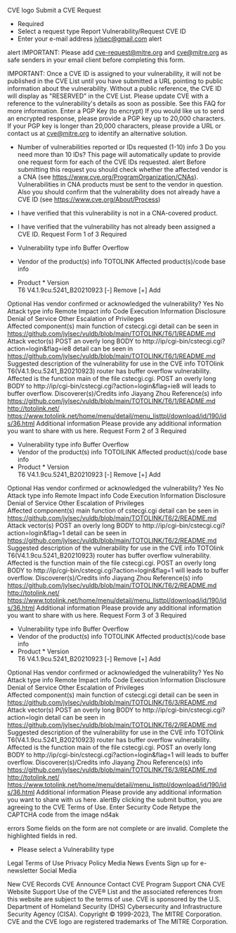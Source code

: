 CVE logo
Submit a CVE Request
* Required
* Select a request type
Report Vulnerability/Request CVE ID
* Enter your e-mail address
jylsec@gmail.com
alert

alert
IMPORTANT: Please add cve-request@mitre.org and cve@mitre.org as safe senders in your email client before completing this form.

IMPORTANT: Once a CVE ID is assigned to your vulnerability, it will not be published in the CVE List until you have submitted a URL pointing to public information about the vulnerability. Without a public reference, the CVE ID will display as "RESERVED" in the CVE List. Please update CVE with a reference to the vulnerability's details as soon as possible. See this FAQ for more information.
Enter a PGP Key (to encrypt)
If you would like us to send an encrypted response, please provide a PGP key up to 20,000 characters. If your PGP key is longer than 20,000 characters, please provide a URL or contact us at cve@mitre.org to identify an alternative solution.
* Number of vulnerabilities reported or IDs requested (1-10) info 
3
 Do you need more than 10 IDs?
This page will automatically update to provide one request form for each of the CVE IDs requested.
alert
Before submitting this request you should check whether the affected vendor is a CNA (see https://www.cve.org/ProgramOrganization/CNAs). Vulnerabilities in CNA products must be sent to the vendor in question. Also you should confirm that the vulnerability does not already have a CVE ID (see https://www.cve.org/About/Process)

* I have verified that this vulnerability is not in a CNA-covered product. 
* I have verified that the vulnerability has not already been assigned a CVE ID. 
Request Form 1 of 3
Required
* Vulnerability type info 
Buffer Overflow
* Vendor of the product(s) info
TOTOLINK
Affected product(s)/code base info
* Product	* Version	
T6
V4.1.9cu.5241_B20210923
[-] Remove [+] Add

Optional
Has vendor confirmed or acknowledged the vulnerability? Yes No
Attack type info 
Remote
Impact info
Code Execution	Information Disclosure
Denial of Service	Other
Escalation of Privileges	
Affected component(s)
main function of cstecgi.cgi
detail can be seen in https://github.com/jylsec/vuldb/blob/main/TOTOLINK/T6/1/README.md
Attack vector(s)
POST an overly long BODY to http://ip/cgi-bin/cstecgi.cgi?action=login&flag=ie8
detail can be seen in https://github.com/jylsec/vuldb/blob/main/TOTOLINK/T6/1/README.md
Suggested description of the vulnerability for use in the CVE info
TOTOlink T6(V4.1.9cu.5241_B20210923) router has buffer overflow vulnerability.  Affected is the function main of the file cstecgi.cgi. POST an overly long BODY to http://ip/cgi-bin/cstecgi.cgi?action=login&flag=ie8 will leads to buffer overflow.
Discoverer(s)/Credits info
Jiayang Zhou
Reference(s) info
https://github.com/jylsec/vuldb/blob/main/TOTOLINK/T6/1/README.md
http://totolink.net/
https://www.totolink.net/home/menu/detail/menu_listtpl/download/id/190/ids/36.html
Additional information
Please provide any additional information you want to share with us here.
Request Form 2 of 3
Required
* Vulnerability type info 
Buffer Overflow
* Vendor of the product(s) info
TOTOlLINK
Affected product(s)/code base info
* Product	* Version	
T6
V4.1.9cu.5241_B20210923
[-] Remove [+] Add

Optional
Has vendor confirmed or acknowledged the vulnerability? Yes No
Attack type info 
Remote
Impact info
Code Execution	Information Disclosure
Denial of Service	Other
Escalation of Privileges	
Affected component(s)
main function of cstecgi.cgi
detail can be seen in https://github.com/jylsec/vuldb/blob/main/TOTOLINK/T6/2/README.md
Attack vector(s)
POST an overly long BODY to http://ip/cgi-bin/cstecgi.cgi?action=login&flag=1
detail can be seen in https://github.com/jylsec/vuldb/blob/main/TOTOLINK/T6/2/README.md
Suggested description of the vulnerability for use in the CVE info
TOTOlink T6(V4.1.9cu.5241_B20210923) router has buffer overflow vulnerability.  Affected is the function main of the file cstecgi.cgi. POST an overly long BODY to http://ip/cgi-bin/cstecgi.cgi?action=login&flag=1 will leads to buffer overflow.
Discoverer(s)/Credits info
Jiayang Zhou
Reference(s) info
https://github.com/jylsec/vuldb/blob/main/TOTOLINK/T6/2/README.md
http://totolink.net/
https://www.totolink.net/home/menu/detail/menu_listtpl/download/id/190/ids/36.html
Additional information
Please provide any additional information you want to share with us here.
Request Form 3 of 3
Required
* Vulnerability type info 
Buffer Overflow
* Vendor of the product(s) info
TOTOLINK
Affected product(s)/code base info
* Product	* Version	
T6
V4.1.9cu.5241_B20210923
[-] Remove [+] Add

Optional
Has vendor confirmed or acknowledged the vulnerability? Yes No
Attack type info 
Remote
Impact info
Code Execution	Information Disclosure
Denial of Service	Other
Escalation of Privileges	
Affected component(s)
main function of cstecgi.cgi
detail can be seen in https://github.com/jylsec/vuldb/blob/main/TOTOLINK/T6/3/README.md
Attack vector(s)
POST an overly long BODY to http://ip/cgi-bin/cstecgi.cgi?action=login
detail can be seen in https://github.com/jylsec/vuldb/blob/main/TOTOLINK/T6/2/README.md
Suggested description of the vulnerability for use in the CVE info
TOTOlink T6(V4.1.9cu.5241_B20210923) router has buffer overflow vulnerability.  Affected is the function main of the file cstecgi.cgi. POST an overly long BODY to http://ip/cgi-bin/cstecgi.cgi?action=login&flag=1 will leads to buffer overflow.
Discoverer(s)/Credits info
Jiayang Zhou
Reference(s) info
https://github.com/jylsec/vuldb/blob/main/TOTOLINK/T6/3/README.md
http://totolink.net/
https://www.totolink.net/home/menu/detail/menu_listtpl/download/id/190/ids/36.html
Additional information
Please provide any additional information you want to share with us here.
alertBy clicking the submit button, you are agreeing to the CVE Terms of Use.
Enter Security Code
Retype the CAPTCHA code from the image 
nd4ak

errors Some fields on the form are not complete or are invalid. Complete the highlighted fields in red.

- Please select a Vulnerability type
 
Legal
Terms of Use
Privacy Policy
Media
News
Events
Sign up for e-newsletter
Social Media
  
New CVE Records
 CVE Announce
Contact
CVE Program Support
CNA
CVE Website Support
Use of the CVE® List and the associated references from this website are subject to the terms of use. CVE is sponsored by the U.S. Department of Homeland Security (DHS) Cybersecurity and Infrastructure Security Agency (CISA). Copyright © 1999-2023, The MITRE Corporation. CVE and the CVE logo are registered trademarks of The MITRE Corporation.